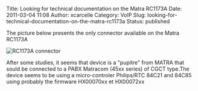 Title: Looking for technical documentation on the Matra RC1173A
Date: 2011-03-04 11:08
Author: xcarcelle
Category: VoIP
Slug: looking-for-technical-documentation-on-the-matra-rc1173a
Status: published

The picture below presents the only connector available on the Matra
RC1173A  
  

![RC1173A
connector](/public/.P1050040_m.jpg "RC1173A connector, mar. 2011")

After some studies, it seems that device is a "pupitre" from MATRA that
sould be connected to a PABX Matracom (45xx series) of CGCT type.The
device seems to be using a micro-controler Philips/RTC 84C21 and 84C85
using probably the firmware HX00070xx et HX00072xx

</p>


